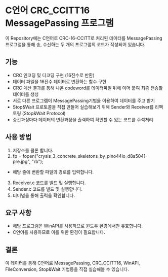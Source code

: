 C언어 CRC_CCITT16 MessagePassing 프로그램
==
이 Repository에는 C언어로 CRC-16-CCITT로 처리된 데이터를 MessagePassing프로그램을 통해 송, 수신하는 두 개의 프로그램의 코드가 작성되어 있습니다.


기능
--
- CRC 인코딩 및 디코딩 구현 (16진수로 반환)
- 데이터 파일을 16진수 데이터로 변환하는 함수 구현
- CRC 계산 결과를 통해 나온 codeword를 데이터파일 뒤에 이어 붙여 최종 전송할 데이터를 생성 
- 서로 다른 프로그램이 MessagePassing기법을 이용하여 데이터를 주고 받기
- Stop&Wait 프로토콜을 직접 만들어 실습해보기 위해 Sender와 Receiver를 리팩토링 (Stop&Wait Protocol)
- 중간과정마다 데이터의 변환과정을 출력하여 확인할 수 있는 코드를 주석처리

사용 방법
--
1. 저장소를 클론 합니다.
2. fp = fopen("crysis_3_concrete_skeletons_by_pino44io_d8a5041-pre.jpg", "rb");
  - 해당 줄에 변환할 파일의 경로를 입력합니다.
3. Receiver.c 코드를 빌드 및 실행합니다.
4. Sender.c 코드를 빌드 및 실행합니다.
5. 터미널을 통해 출력을 확인합니다.

요구 사항
--
- 해당 프로그램은 WinAPI를 사용하므로 윈도우 환경에서만 유효합니다.
- C언어를 사용하므로 이를 위한 환경이 필요합니다.

결론
--
이 데이터를 통해 C언어로 MessagePassing, CRC_CCITT16, WinAPI, FileConversion, Stop&Wait 기법등을 직접 실습해볼 수 있습니다.


